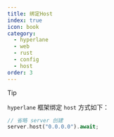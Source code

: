 ```yaml
---
title: 绑定Host
index: true
icon: book
category:
  - hyperlane
  - web
  - rust
  - config
  - host
order: 3
---
```


<Share colorful />

> [!tip]
>
> `hyperlane` 框架绑定 `host` 方式如下：

```rust
// 省略 server 创建
server.host("0.0.0.0").await;
```

<Bottom />
